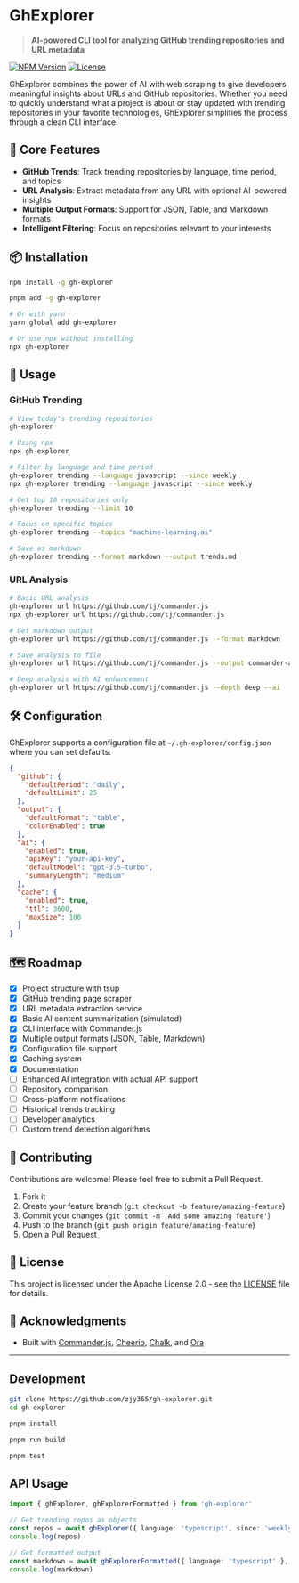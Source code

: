 # GhExplorer

> **AI-powered CLI tool for analyzing GitHub trending repositories and URL metadata**

[![NPM Version](https://img.shields.io/npm/v/gh-explorer.svg)](https://www.npmjs.com/package/gh-explorer)
[![License](https://img.shields.io/badge/license-Apache--2.0-blue.svg)](LICENSE)

GhExplorer combines the power of AI with web scraping to give developers meaningful insights about URLs and GitHub repositories. Whether you need to quickly understand what a project is about or stay updated with trending repositories in your favorite technologies, GhExplorer simplifies the process through a clean CLI interface.

## 🚀 Core Features

- **GitHub Trends**: Track trending repositories by language, time period, and topics
- **URL Analysis**: Extract metadata from any URL with optional AI-powered insights
- **Multiple Output Formats**: Support for JSON, Table, and Markdown formats
- **Intelligent Filtering**: Focus on repositories relevant to your interests

## 📦 Installation

```bash
npm install -g gh-explorer

pnpm add -g gh-explorer

# Or with yarn
yarn global add gh-explorer

# Or use npx without installing
npx gh-explorer
```

## 📝 Usage

### GitHub Trending

```bash
# View today's trending repositories
gh-explorer

# Using npx
npx gh-explorer

# Filter by language and time period
gh-explorer trending --language javascript --since weekly
npx gh-explorer trending --language javascript --since weekly

# Get top 10 repositories only
gh-explorer trending --limit 10

# Focus on specific topics
gh-explorer trending --topics "machine-learning,ai"

# Save as markdown
gh-explorer trending --format markdown --output trends.md
```

### URL Analysis

```bash
# Basic URL analysis
gh-explorer url https://github.com/tj/commander.js
npx gh-explorer url https://github.com/tj/commander.js

# Get markdown output
gh-explorer url https://github.com/tj/commander.js --format markdown

# Save analysis to file
gh-explorer url https://github.com/tj/commander.js --output commander-analysis.json

# Deep analysis with AI enhancement
gh-explorer url https://github.com/tj/commander.js --depth deep --ai
```

## 🛠️ Configuration

GhExplorer supports a configuration file at `~/.gh-explorer/config.json` where you can set defaults:

```json
{
  "github": {
    "defaultPeriod": "daily",
    "defaultLimit": 25
  },
  "output": {
    "defaultFormat": "table",
    "colorEnabled": true
  },
  "ai": {
    "enabled": true,
    "apiKey": "your-api-key",
    "defaultModel": "gpt-3.5-turbo",
    "summaryLength": "medium"
  },
  "cache": {
    "enabled": true,
    "ttl": 3600,
    "maxSize": 100
  }
}
```

## 🗺️ Roadmap

- [x] Project structure with tsup
- [x] GitHub trending page scraper
- [x] URL metadata extraction service
- [x] Basic AI content summarization (simulated)
- [x] CLI interface with Commander.js
- [x] Multiple output formats (JSON, Table, Markdown)
- [x] Configuration file support
- [x] Caching system
- [x] Documentation
- [ ] Enhanced AI integration with actual API support
- [ ] Repository comparison
- [ ] Cross-platform notifications
- [ ] Historical trends tracking
- [ ] Developer analytics
- [ ] Custom trend detection algorithms

## 🤝 Contributing

Contributions are welcome! Please feel free to submit a Pull Request.

1. Fork it
2. Create your feature branch (`git checkout -b feature/amazing-feature`)
3. Commit your changes (`git commit -m 'Add some amazing feature'`)
4. Push to the branch (`git push origin feature/amazing-feature`)
5. Open a Pull Request

## 📄 License

This project is licensed under the Apache License 2.0 - see the [LICENSE](LICENSE) file for details.

## 🙏 Acknowledgments

- Built with [Commander.js](https://github.com/tj/commander.js), [Cheerio](https://github.com/cheeriojs/cheerio), [Chalk](https://github.com/chalk/chalk), and [Ora](https://github.com/sindresorhus/ora)

---

## Development

```bash
git clone https://github.com/zjy365/gh-explorer.git
cd gh-explorer

pnpm install

pnpm run build

pnpm test
```

## API Usage

```typescript
import { ghExplorer, ghExplorerFormatted } from 'gh-explorer'

// Get trending repos as objects
const repos = await ghExplorer({ language: 'typescript', since: 'weekly' })
console.log(repos)

// Get formatted output
const markdown = await ghExplorerFormatted({ language: 'typescript' }, 'markdown')
console.log(markdown)
```
